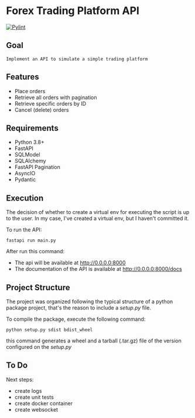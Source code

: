 # Forex Trading Platform API

[![Pylint](https://github.com/Jmateusribeiro/FastAPI-Trading-Platform/actions/workflows/pylint.yml/badge.svg)](https://github.com/Jmateusribeiro/FastAPI-Trading-Platform/actions/workflows/pylint.yml)

## Goal
    
    Implement an API to simulate a simple trading platform

## Features

- Place orders
- Retrieve all orders with pagination
- Retrieve specific orders by ID
- Cancel (delete) orders

## Requirements

- Python 3.8+
- FastAPI
- SQLModel
- SQLAlchemy
- FastAPI Pagination
- AsyncIO
- Pydantic


## Execution

The decision of whether to create a virtual env for executing the script is up to the user. In my case, I've created a virtual env, but I haven't committed it.

To run the API:

    fastapi run main.py

After run this command:
- The api will be available at http://0.0.0.0:8000
- The documentation of the API is available at http://0.0.0.0:8000/docs 


## Project Structure

The project was organized following the typical structure of a python package project, that's the reason to include a *setup.py* file.

To compile the package, execute the following command:

    python setup.py sdist bdist_wheel

this command generates a wheel and a tarball (.tar.gz) file of the version configured on the *setup.py*

## To Do

Next steps:

- create logs
- create unit tests
- create docker container
- create websocket
